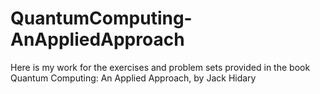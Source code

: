 # QuantumComputing-AnAppliedApproach
Here is my work for the exercises and problem sets provided in the book Quantum Computing: An Applied Approach, by Jack Hidary

